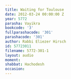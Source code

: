 ```yaml
---
title: Waiting for Toulouse
date: 2012-03-24 00:00:00 Z
year: 5772
parasha: Vayikra
bookcode: '3'
fullparashacode: '301'
parashacode: '301'
author: Rabbi Eliezer Hirsch
id: 57723011
filename: 5772-301-1
layout: audio
moment: 
shabbat: Hachodesh
occasion: 
---
```


